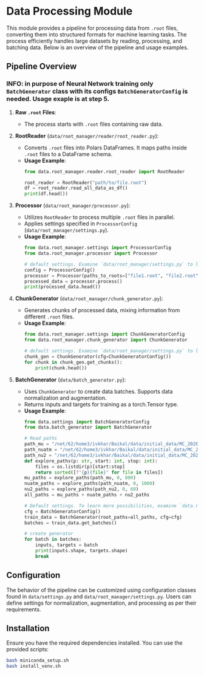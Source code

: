 # Data Processing Module

This module provides a pipeline for processing data from `.root` files, converting them into structured formats for machine learning tasks. The process efficiently handles large datasets by reading, processing, and batching data. Below is an overview of the pipeline and usage examples.

## Pipeline Overview

### **INFO**: in purpose of Neural Network training only `BatchGenerator` class with its configs `BatchGeneratorConfig` is needed. Usage exaple is at step 5.

1. **Raw `.root` Files**:
    - The process starts with `.root` files containing raw data.

2. **RootReader** (`data/root_manager/reader/root_reader.py`):
    - Converts `.root` files into Polars DataFrames. It maps paths inside `.root` files to a DataFrame schema.
    - **Usage Example**:
      ```python
      from data.root_manager.reader.root_reader import RootReader
      
      root_reader = RootReader("path/to/file.root")
      df = root_reader.read_all_data_as_df()
      print(df.head())
      ```

3. **Processor** (`data/root_manager/processor.py`):
    - Utilizes `RootReader` to process multiple `.root` files in parallel.
    - Applies settings specified in `ProcessorConfig` (`data/root_manager/settings.py`).
    - **Usage Example**:
      ```python
      from data.root_manager.settings import ProcessorConfig
      from data.root_manager.processor import Processor
      
      # default settings. Examine `data/root_manager/settings.py` to learn more.
      config = ProcessorConfig() 
      processor = Processor(paths_to_roots=["file1.root", "file2.root"], config=config)
      processed_data = processor.process()
      print(processed_data.head())
      ```

4. **ChunkGenerator** (`data/root_manager/chunk_generator.py`):
    - Generates chunks of processed data, mixing information from different `.root` files.
    - **Usage Example**:
      ```python
      from data.root_manager.settings import ChunkGeneratorConfig
      from data.root_manager.chunk_generator import ChunkGenerator
      
      # default settings. Examine `data/root_manager/settings.py` to learn more.
      chunk_gen = ChunkGenerator(cfg=ChunkGeneratorConfig()) 
      for chunk in chunk_gen.get_chunks():
          print(chunk.head())
      ```

5. **BatchGenerator** (`data/batch_generator.py`):
    - Uses `ChunkGenerator` to create data batches. Supports data normalization and augmentation.
    - Returns inputs and targets for training as a torch.Tensor type.
    - **Usage Example**:
        ```python
        from data.settings import BatchGeneratorConfig
        from data.batch_generator import BatchGenerator

        # Read paths
        path_mu = "/net/62/home3/ivkhar/Baikal/data/initial_data/MC_2020/muatm/root/all/"
        path_nuatm = "/net/62/home3/ivkhar/Baikal/data/initial_data/MC_2020/nuatm/root/all/"
        path_nu2 = "/net/62/home3/ivkhar/Baikal/data/initial_data/MC_2020/nue2_100pev/root/all/"
        def explore_paths(p: str, start: int, stop: int):
            files = os.listdir(p)[start:stop]
            return sorted([f"{p}{file}" for file in files])
        mu_paths = explore_paths(path_mu, 0, 800)
        nuatm_paths = explore_paths(path_nuatm, 0, 1000)
        nu2_paths = explore_paths(path_nu2, 0, 60)
        all_paths = mu_paths + nuatm_paths + nu2_paths

        # Default settings. To learn more possibilities, examine `data.root_manager.settings` and `root_manager.settings`
        cfg = BatchGeneratorConfig()
        train_data = BatchGenerator(root_paths=all_paths, cfg=cfg)
        batches = train_data.get_batches()
        
        # create generator
        for batch in batches:
            inputs, targets = batch
            print(inputs.shape, targets.shape)
            break
        ```

## Configuration

The behavior of the pipeline can be customized using configuration classes found in `data/settings.py` and `data/root_manager/settings.py`. Users can define settings for normalization, augmentation, and processing as per their requirements.

## Installation
Ensure you have the required dependencies installed. You can use the provided scripts:
```bash
bash miniconda_setup.sh
bash install_venv.sh